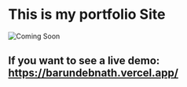 # This is my portfolio Site

![Coming Soon](https://giphy.com/embed/1VT3UNeWdijUSMpRL4 "Coming Soon")

## If you want to see a live demo: https://barundebnath.vercel.app/

